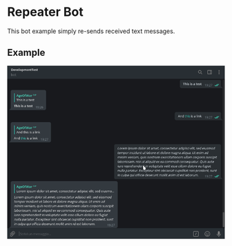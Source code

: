 # Repeater Bot
This bot example simply re-sends received text messages.

## Example
![Screenshot](Screenshot.png)
